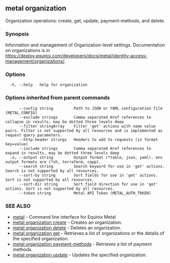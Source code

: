 ## metal organization

Organization operations: create, get, update, payment-methods, and delete.

### Synopsis

Information and management of Organization-level settings. Documentation on organizations is in https://deploy.equinix.com/developers/docs/metal/identity-access-management/organizations/.

### Options

```
  -h, --help   help for organization
```

### Options inherited from parent commands

```
      --config string         Path to JSON or YAML configuration file (METAL_CONFIG)
      --exclude strings       Comma separated Href references to collapse in results, may be dotted three levels deep
      --filter stringArray    Filter 'get' actions with name value pairs. Filter is not supported by all resources and is implemented as request query parameters.
      --http-header strings   Headers to add to requests (in format key=value)
      --include strings       Comma separated Href references to expand in results, may be dotted three levels deep
  -o, --output string         Output format (*table, json, yaml). env output formats are (*sh, terraform, capp).
      --search string         Search keyword for use in 'get' actions. Search is not supported by all resources.
      --sort-by string        Sort fields for use in 'get' actions. Sort is not supported by all resources.
      --sort-dir string       Sort field direction for use in 'get' actions. Sort is not supported by all resources.
      --token string          Metal API Token (METAL_AUTH_TOKEN)
```

### SEE ALSO

* [metal](metal.md)	 - Command line interface for Equinix Metal
* [metal organization create](metal_organization_create.md)	 - Creates an organization.
* [metal organization delete](metal_organization_delete.md)	 - Deletes an organization.
* [metal organization get](metal_organization_get.md)	 - Retrieves a list of organizations or the details of the specified organization.
* [metal organization payment-methods](metal_organization_payment-methods.md)	 - Retrieves a list of payment methods.
* [metal organization update](metal_organization_update.md)	 - Updates the specified organization.

